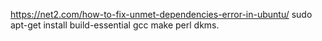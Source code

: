 https://net2.com/how-to-fix-unmet-dependencies-error-in-ubuntu/
sudo apt-get install build-essential gcc make perl dkms.
